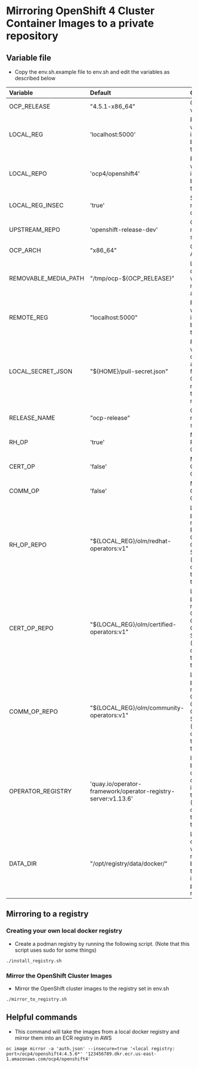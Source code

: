 
# Mirroring OpenShift 4 Cluster Container Images to a private repository

## Variable file

- Copy the env.sh.example file to env.sh and edit the variables as described below

| Variable                                        | Default                                                       | Comments                                                                                                 |
| :---                                            | :---                                                          | :---                                                                                                     |
| OCP_RELEASE                                     | "4.5.1-x86_64"                                                | OpenShift version                                                                                        |
| LOCAL_REG                                       | 'localhost:5000'                                              | Registry where the images will be pushed to                                                              |
| LOCAL_REPO                                      | 'ocp4/openshift4'                                             | Repository where the images will be pushed to                                                            |
| LOCAL_REG_INSEC                                 | 'true'                                                        | SSL secure registry option                                                                               |
| UPSTREAM_REPO                                   | 'openshift-release-dev'                                       | OpenShift release stream                                                                                 |
| OCP_ARCH                                        | "x86_64"                                                      | OpenShift Architecture                                                                                   |
| REMOVABLE_MEDIA_PATH                            | "/tmp/ocp-${OCP_RELEASE}"                                     | Local directory when mirroring to a directory                                                            |
| REMOTE_REG                                      | "localhost:5000"                                              | Registry where the images will be pushed to                                                              |
| LOCAL_SECRET_JSON                               | "${HOME}/pull-secret.json"                                    | Pull secret which contains auth tokens for both the OpenShift repos and the private repo                 |
| RELEASE_NAME                                    | "ocp-release"                                                 | OpenShift release stream                                                                                 |
| RH_OP                                           | 'true'                                                        | Mirror RedHat Operators                                                                                  |
| CERT_OP                                         | 'false'                                                       | Mirror Certified Operators                                                                               |
| COMM_OP                                         | 'false'                                                       | Mirror Community Operators                                                                               |
| RH_OP_REPO                                      | "${LOCAL_REG}/olm/redhat-operators:v1"                        | Location in private registry for RedHat Operator Catalog Source (generally don't need to change this)    |
| CERT_OP_REPO                                    | "${LOCAL_REG}/olm/certified-operators:v1"                     | Location in private registry for Certified Operator Catalog Source (generally don't need to change this) |
| COMM_OP_REPO                                    | "${LOCAL_REG}/olm/community-operators:v1"                     | Location in private registry for Community Operator Catalog Source (generally don't need to change this) |
| OPERATOR_REGISTRY                               | 'quay.io/operator-framework/operator-registry-server:v1.13.6' | Image to build the operator catalog images on top of (generally don't need to change this)               |
| DATA_DIR                                        | "/opt/registry/data/docker/"                                  | Local directory where the registry will be installed to if installing a private registry                 |

## Mirroring to a registry

### Creating your own local docker registry

- Create a podman registry by running the following script. (Note that this script uses sudo for some things)

```
./install_registry.sh
```

### Mirror the OpenShift Cluster Images

- Mirror the OpenShift cluster images to the registry set in env.sh

```
./mirror_to_registry.sh
```

## Helpful commands

 - This command will take the images from a local docker registry and mirror them into an ECR registry in AWS

 ```
 oc image mirror -a 'auth.json' --insecure=true '<local registry: port>/ocp4/openshift4:4.5.6*' '123456789.dkr.ecr.us-east-1.amazonaws.com/ocp4/openshift4'
 ```
